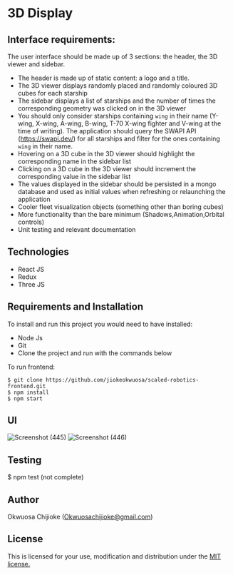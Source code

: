 # 3D Display

## Interface requirements:
The user interface should be made up of 3 sections: the header, the 3D viewer and sidebar.
- The header is made up of static content: a logo and a title.
- The 3D viewer displays randomly placed and randomly coloured 3D cubes for each starship
- The sidebar displays a list of starships and the number of times the corresponding geometry was clicked on in the 3D viewer
- You should only consider starships containing `wing` in their name (Y-wing, X-wing, A-wing, B-wing, T-70 X-wing fighter and V-wing at the time of writing). The application       should query the SWAPI API (https://swapi.dev/) for all starships and filter for the ones containing `wing` in their name. 
- Hovering on a 3D cube in the 3D viewer should highlight the corresponding name in the sidebar list
- Clicking on a 3D cube  in the 3D viewer should increment the corresponding value in the sidebar list
- The values displayed in the sidebar should be persisted in a mongo database and used as initial values when refreshing or relaunching the application
- Cooler fleet visualization objects (something other than boring cubes)
- More functionality than the bare minimum (Shadows,Animation,Orbital controls)
- Unit testing and relevant documentation

## Technologies

- React JS
- Redux
- Three JS

## Requirements and Installation

To install and run this project you would need to have installed:
- Node Js
- Git
- Clone the project and run with the commands below

To run frontend:
```
$ git clone https://github.com/jiokeokwuosa/scaled-robotics-frontend.git
$ npm install
$ npm start
```

## UI
![Screenshot (445)](https://user-images.githubusercontent.com/33726993/146699316-f0f7e957-2b47-4653-a210-adfe223d9463.png)
![Screenshot (446)](https://user-images.githubusercontent.com/33726993/146699318-eb839f59-9a48-472b-a7c2-b6a463c948cd.png)

## Testing
$ npm test (not complete)

## Author

Okwuosa Chijioke (Okwuosachijioke@gmail.com)

## License

This is licensed for your use, modification and distribution under the [MIT license.](https://opensource.org/licenses/MIT)
